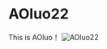 # AOluo22
This is AOluo！
![AOluo22](https://github.com/XYiYiYiYiYiYiYi/AOluo22/assets/108056537/20bdf08a-2243-4f98-8101-b6e70b6e52b1)
